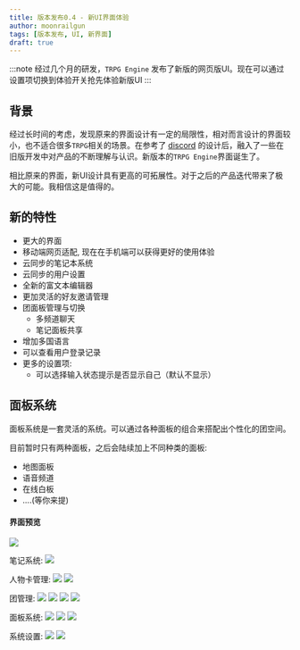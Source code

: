 ```yaml
---
title: 版本发布0.4 - 新UI界面体验
author: moonrailgun
tags: [版本发布, UI, 新界面]
draft: true
---
```


:::note
经过几个月的研发，`TRPG Engine` 发布了新版的网页版UI。现在可以通过设置项切换到体验开关抢先体验新版UI
:::

## 背景

经过长时间的考虑，发现原来的界面设计有一定的局限性，相对而言设计的界面较小，也不适合很多`TRPG`相关的场景。在参考了 [discord](https://discord.com/) 的设计后，融入了一些在旧版开发中对产品的不断理解与认识。新版本的`TRPG Engine`界面诞生了。

相比原来的界面，新UI设计具有更高的可拓展性。对于之后的产品迭代带来了极大的可能。我相信这是值得的。

## 新的特性

- 更大的界面
- 移动端网页适配, 现在在手机端可以获得更好的使用体验
- 云同步的笔记本系统
- 云同步的用户设置
- 全新的富文本编辑器
- 更加灵活的好友邀请管理
- 团面板管理与切换
  - 多频道聊天
  - 笔记面板共享
- 增加多国语言
- 可以查看用户登录记录
- 更多的设置项:
  - 可以选择输入状态提示是否显示自己（默认不显示）

<!--truncate-->

## 面板系统

面板系统是一套灵活的系统。可以通过各种面板的组合来搭配出个性化的团空间。

目前暂时只有两种面板，之后会陆续加上不同种类的面板:
- 地图面板
- 语音频道
- 在线白板
- ....(等你来提)

#### 界面预览

![](/img/blog/20200915112138.jpg)

笔记系统:
![](/img/blog/20200915113053.jpg)

人物卡管理:
![](/img/blog/20200915113327.jpg)
![](/img/blog/20200915113440.jpg)

团管理:
![](/img/blog/20200915114145.jpg)
![](/img/blog/20200915114342.jpg)
![](/img/blog/20200915114421.jpg)
![](/img/blog/20200915115703.jpg)

面板系统:
![](/img/blog/20200915115952.jpg)
![](/img/blog/20200915120019.jpg)
![](/img/blog/20200915120148.jpg)

系统设置:
![](/img/blog/20200915120409.jpg)
![](/img/blog/20200915120632.jpg)
